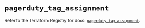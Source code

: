 # `pagerduty_tag_assignment`

Refer to the Terraform Registry for docs: [`pagerduty_tag_assignment`](https://registry.terraform.io/providers/pagerduty/pagerduty/3.10.0/docs/resources/tag_assignment).
